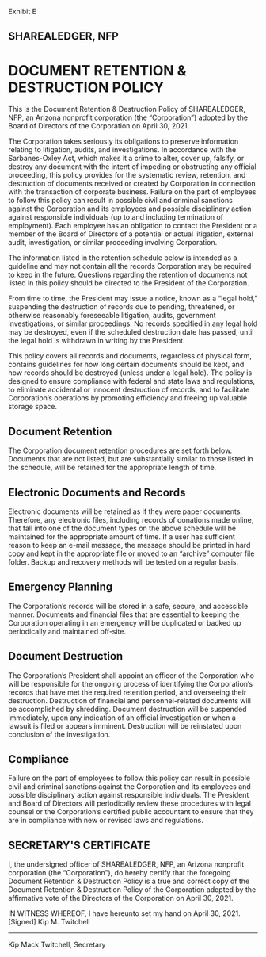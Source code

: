 Exhibit E
## SHAREALEDGER, NFP
# DOCUMENT RETENTION & DESTRUCTION POLICY

This is the Document Retention & Destruction Policy of SHAREALEDGER, NFP, an Arizona nonprofit corporation (the “Corporation”) adopted by the Board of Directors of the Corporation on April 30, 2021.  

The Corporation takes seriously its obligations to preserve information relating to litigation, audits, and investigations.  In accordance with the Sarbanes-Oxley Act, which makes it a crime to alter, cover up, falsify, or destroy any document with the intent of impeding or obstructing any official proceeding, this policy provides for the systematic review, retention, and destruction of documents received or created by Corporation in connection with the transaction of corporate business.  Failure on the part of employees to follow this policy can result in possible civil and criminal sanctions against the Corporation and its employees and possible disciplinary action against responsible individuals (up to and including termination of employment).  Each employee has an obligation to contact the President or a member of the Board of Directors of a potential or actual litigation, external audit, investigation, or similar proceeding involving Corporation.

The information listed in the retention schedule below is intended as a guideline and may not contain all the records Corporation may be required to keep in the future.  Questions regarding the retention of documents not listed in this policy should be directed to the President of the Corporation.  

From time to time, the President may issue a notice, known as a “legal hold,” suspending the destruction of records due to pending, threatened, or otherwise reasonably foreseeable litigation, audits, government investigations, or similar proceedings.  No records specified in any legal hold may be destroyed, even if the scheduled destruction date has passed, until the legal hold is withdrawn in writing by the President.

This policy covers all records and documents, regardless of physical form, contains guidelines for how long certain documents should be kept, and how records should be destroyed (unless under a legal hold).  The policy is designed to ensure compliance with federal and state laws and regulations, to eliminate accidental or innocent destruction of records, and to facilitate Corporation’s operations by promoting efficiency and freeing up valuable storage space.

## Document Retention

The Corporation document retention procedures are set forth below.  Documents that are not listed, but are substantially similar to those listed in the schedule, will be retained for the appropriate length of time. 

## Electronic Documents and Records 

Electronic documents will be retained as if they were paper documents.  Therefore, any electronic files, including records of donations made online, that fall into one of the document types on the above schedule will be maintained for the appropriate amount of time.  If a user has sufficient reason to keep an e-mail message, the message should be printed in hard copy and kept in the appropriate file or moved to an “archive” computer file folder.  Backup and recovery methods will be tested on a regular basis.

## Emergency Planning

The Corporation’s records will be stored in a safe, secure, and accessible manner.  Documents and financial files that are essential to keeping the Corporation operating in an emergency will be duplicated or backed up periodically and maintained off-site.

## Document Destruction 

The Corporation’s President shall appoint an officer of the Corporation who will be responsible for the ongoing process of identifying the Corporation’s records that have met the required retention period, and overseeing their destruction.  Destruction of financial and personnel-related documents will be accomplished by shredding.  Document destruction will be suspended immediately, upon any indication of an official investigation or when a lawsuit is filed or appears imminent.  Destruction will be reinstated upon conclusion of the investigation. 

## Compliance

Failure on the part of employees to follow this policy can result in possible civil and criminal sanctions against the Corporation and its employees and possible disciplinary action against responsible individuals.  The President and Board of Directors will periodically review these procedures with legal counsel or the Corporation’s certified public accountant to ensure that they are in compliance with new or revised laws and regulations.

## SECRETARY'S CERTIFICATE

I, the undersigned officer of SHAREALEDGER, NFP, an Arizona nonprofit corporation (the “Corporation”), do hereby certify that the foregoing Document Retention & Destruction Policy is a true and correct copy of the Document Retention & Destruction Policy of the Corporation adopted by the affirmative vote of the Directors of the Corporation on April 30, 2021. 

IN WITNESS WHEREOF, I have hereunto set my hand on April 30, 2021.
[Signed]
Kip M. Twitchell
_______________________________
Kip Mack Twitchell, Secretary
 
